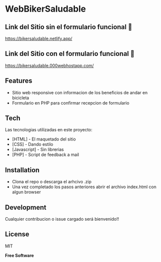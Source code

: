 # WebBikerSaludable

## Link del Sitio sin el formulario funcional 🚀

https://bikersaludable.netlify.app/

## Link del Sitio con el formulario funcional 🚀

https://bikersaludable.000webhostapp.com/

## Features

- Sitio web responsive con informacion de los beneficios de andar en bicicleta
- Formulario en PHP para confirmar recepcion de formulario

## Tech

Las tecnologias utilizadas en este proyecto:

- [HTML] - El maquetado del sitio
- [CSS] - Dando estilo
- [Javascript] - Sin librerias 
- [PHP] - Script de feedback a mail

## Installation

 - Clona el repo o descarga el arhcivo .zip
 - Una vez completado los pasos anteriores abrir el archivo index.html con algun browser

## Development

Cualquier contribucion o issue cargado será bienvenido!!

## License

MIT

**Free Software**

